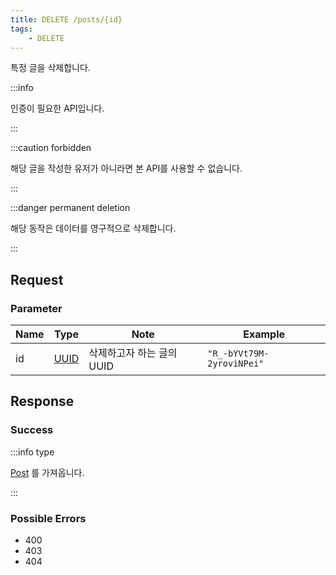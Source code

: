 ```yaml
---
title: DELETE /posts/{id}
tags:
    - DELETE
---
```


특정 글을 삭제합니다.

:::info

인증이 필요한 API입니다.

:::

:::caution forbidden

해당 글을 작성한 유저가 아니라면 본 API를 사용할 수 없습니다.

:::

:::danger permanent deletion

해당 동작은 데이터를 영구적으로 삭제합니다.

:::

## Request

### Parameter

| Name | Type                                 | Note                      | Example                   |
| ---- | ------------------------------------ | ------------------------- | ------------------------- |
| id   | [UUID](../../types/semantic/uuid.md) | 삭제하고자 하는 글의 UUID | `"R_-bYVt79M-2yroviNPei"` |

## Response

### Success

:::info type

[Post](../../types/schema/post.md) 를 가져옵니다.

:::

### Possible Errors

-   400
-   403
-   404
